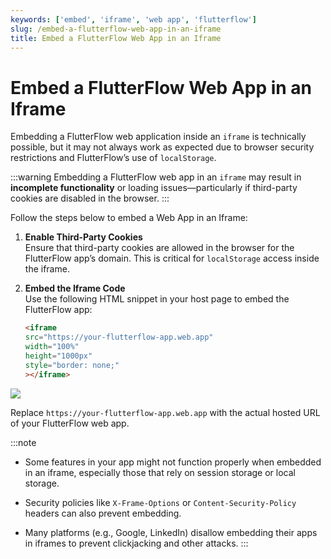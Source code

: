 ```yaml
---
keywords: ['embed', 'iframe', 'web app', 'flutterflow']
slug: /embed-a-flutterflow-web-app-in-an-iframe
title: Embed a FlutterFlow Web App in an Iframe
---
```


# Embed a FlutterFlow Web App in an Iframe

Embedding a FlutterFlow web application inside an `iframe` is technically possible, but it may not always work as expected due to browser security restrictions and FlutterFlow’s use of `localStorage`.

:::warning
Embedding a FlutterFlow web app in an `iframe` may result in **incomplete functionality** or loading issues—particularly if third-party cookies are disabled in the browser.
:::

Follow the steps below to embed a Web App in an Iframe:

   1. **Enable Third-Party Cookies**  
      Ensure that third-party cookies are allowed in the browser for the FlutterFlow app’s domain. This is critical for `localStorage` access inside the iframe.

   2. **Embed the Iframe Code**  
      Use the following HTML snippet in your host page to embed the FlutterFlow app:

      ```html
      <iframe
      src="https://your-flutterflow-app.web.app"
      width="100%"
      height="1000px"
      style="border: none;"
      ></iframe>

   ![](imgs/20250430121251224097.png)

   Replace `https://your-flutterflow-app.web.app` with the actual hosted URL of your FlutterFlow web app.

:::note
- Some features in your app might not function properly when embedded in an iframe, especially those that rely on session storage or local storage.

- Security policies like `X-Frame-Options` or `Content-Security-Policy` headers can also prevent embedding.

- Many platforms (e.g., Google, LinkedIn) disallow embedding their apps in iframes to prevent clickjacking and other attacks.
:::